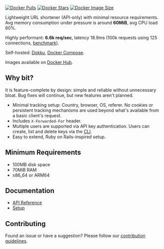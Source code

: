 [![Docker Pulls](https://img.shields.io/docker/pulls/sjdonado/bit.svg)](https://hub.docker.com/r/sjdonado/bit)
[![Docker Stars](https://img.shields.io/docker/stars/sjdonado/bit.svg)](https://hub.docker.com/r/sjdonado/bit)
[![Docker Image Size](https://img.shields.io/docker/image-size/sjdonado/bit/latest)](https://hub.docker.com/r/sjdonado/bit)

Lightweight URL shortener (API-only) with minimal resource requirements. Avg memory consumption under pressure is around **60MiB**, avg CPU load 60%.

Highly performant: **6.6k req/sec**, latency 18.9ms (100k requests using 125 connections, [benchmark](docs/SETUP.md#benchmark)).

Self-hosted: [Dokku](docs/SETUP.md#dokku), [Docker Compose](docs/SETUP.md#docker-compose).

Images available on [Docker Hub](https://hub.docker.com/r/sjdonado/bit/tags).

## Why bit?
It is feature-complete by design: simple and reliable without unnecessary bloat. Bug fixes will continue, but new features aren't planned.

- Minimal tracking setup: Country, browser, OS, referer. No cookies or persistent tracking mechanisms are used beyond what's available from a basic client's request.
- Includes `X-Forwarded-For` header.
- Multiple users are supported via API key authentication. Users can create, list and delete keys via the [CLI](docs/SETUP.md#cli).
- Easy to extend, Ruby on Rails-inspired setup.

## Minimum Requirements
- 100MB disk space
- 70MiB RAM
- x86_64 or ARM64

## Documentation
- [API Reference](docs/API.md)
- [Setup](docs/SETUP.md)

## Contributing
Found an issue or have a suggestion? Please follow our [contribution guidelines](CONTRIBUTING.md).
